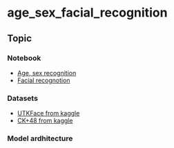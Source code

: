 # age_sex_facial_recognition
## Topic
### Notebook
 - [Age, sex recognition](https://github.com/Alirezakaramiv/age_sex_facial_recognition/blob/master/age%20sex.ipynb)
 - [Facial recognotion](https://github.com/Alirezakaramiv/age_sex_facial_recognition/blob/master/facial%20detection%20mobile%20netV2.ipynb)

### Datasets
 - [UTKFace from kaggle](https://www.kaggle.com/datasets/jangedoo/utkface-new/download?datasetVersionNumber=1)
 - [CK+48 from kaggle]()

### Model ardhitecture
